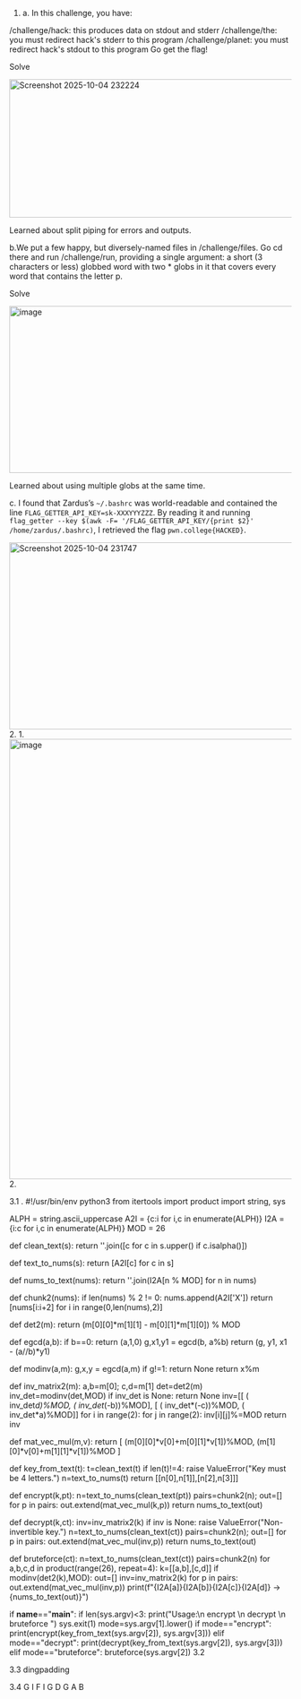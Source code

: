 1. a.
     In this challenge, you have:

/challenge/hack: this produces data on stdout and stderr /challenge/the: you must redirect hack's stderr to this program /challenge/planet: you must redirect hack's stdout to this program Go get the flag!

Solve

<img width="1467" height="247" alt="Screenshot 2025-10-04 232224" src="https://github.com/user-attachments/assets/fce0c7d7-30ef-4514-bf12-4542c037d613" />


Learned about split piping for errors and outputs.

 b.We put a few happy, but diversely-named files in /challenge/files. Go cd there and run /challenge/run, providing a single argument: a short (3 characters or less) globbed word with two * globs in it that covers every word that contains the letter p.

Solve

<img width="1011" height="298" alt="image" src="https://github.com/user-attachments/assets/d5384fbf-42d1-48d7-afbf-a98f00d635c7" />

Learned about using multiple globs at the same time.

c.  I found that Zardus’s `~/.bashrc` was world-readable and contained the line `FLAG_GETTER_API_KEY=sk-XXXYYYZZZ`.
By reading it and running `flag_getter --key $(awk -F= '/FLAG_GETTER_API_KEY/{print $2}' /home/zardus/.bashrc)`, I retrieved the flag `pwn.college{HACKED}`.

<img width="1490" height="334" alt="Screenshot 2025-10-04 231747" src="https://github.com/user-attachments/assets/67f14db4-a816-42c9-ab70-fb3b01541624" />
2.   
1.<img width="1586" height="786" alt="image" src="https://github.com/user-attachments/assets/c59d6027-dacf-4b81-ae12-b148648a410b" />
2.









3.1 . #!/usr/bin/env python3
from itertools import product
import string, sys

ALPH = string.ascii_uppercase
A2I = {c:i for i,c in enumerate(ALPH)}
I2A = {i:c for i,c in enumerate(ALPH)}
MOD = 26

def clean_text(s):
    return ''.join([c for c in s.upper() if c.isalpha()])

def text_to_nums(s):
    return [A2I[c] for c in s]

def nums_to_text(nums):
    return ''.join(I2A[n % MOD] for n in nums)

def chunk2(nums):
    if len(nums) % 2 != 0:
        nums.append(A2I['X'])
    return [nums[i:i+2] for i in range(0,len(nums),2)]

def det2(m):
    return (m[0][0]*m[1][1] - m[0][1]*m[1][0]) % MOD

def egcd(a,b):
    if b==0: return (a,1,0)
    g,x1,y1 = egcd(b, a%b)
    return (g, y1, x1 - (a//b)*y1)

def modinv(a,m):
    g,x,y = egcd(a,m)
    if g!=1: return None
    return x%m

def inv_matrix2(m):
    a,b=m[0]; c,d=m[1]
    det=det2(m)
    inv_det=modinv(det,MOD)
    if inv_det is None: return None
    inv=[[ ( inv_det*d)%MOD, ( inv_det*(-b))%MOD],
         [ ( inv_det*(-c))%MOD, ( inv_det*a)%MOD]]
    for i in range(2):
        for j in range(2):
            inv[i][j]%=MOD
    return inv

def mat_vec_mul(m,v):
    return [ (m[0][0]*v[0]+m[0][1]*v[1])%MOD,
             (m[1][0]*v[0]+m[1][1]*v[1])%MOD ]

def key_from_text(t):
    t=clean_text(t)
    if len(t)!=4: raise ValueError("Key must be 4 letters.")
    n=text_to_nums(t)
    return [[n[0],n[1]],[n[2],n[3]]]

def encrypt(k,pt):
    n=text_to_nums(clean_text(pt))
    pairs=chunk2(n); out=[]
    for p in pairs: out.extend(mat_vec_mul(k,p))
    return nums_to_text(out)

def decrypt(k,ct):
    inv=inv_matrix2(k)
    if inv is None: raise ValueError("Non-invertible key.")
    n=text_to_nums(clean_text(ct))
    pairs=chunk2(n); out=[]
    for p in pairs: out.extend(mat_vec_mul(inv,p))
    return nums_to_text(out)

def bruteforce(ct):
    n=text_to_nums(clean_text(ct))
    pairs=chunk2(n)
    for a,b,c,d in product(range(26), repeat=4):
        k=[[a,b],[c,d]]
        if modinv(det2(k),MOD):
            out=[]
            inv=inv_matrix2(k)
            for p in pairs: out.extend(mat_vec_mul(inv,p))
            print(f"{I2A[a]}{I2A[b]}{I2A[c]}{I2A[d]} -> {nums_to_text(out)}")

if __name__=="__main__":
    if len(sys.argv)<3:
        print("Usage:\n  encrypt <key> <text>\n  decrypt <key> <text>\n  bruteforce <cipher>")
        sys.exit(1)
    mode=sys.argv[1].lower()
    if mode=="encrypt":
        print(encrypt(key_from_text(sys.argv[2]), sys.argv[3]))
    elif mode=="decrypt":
        print(decrypt(key_from_text(sys.argv[2]), sys.argv[3]))
    elif mode=="bruteforce":
        bruteforce(sys.argv[2])
3.2



3.3
dingpadding


3.4
G I F I G D G A B


